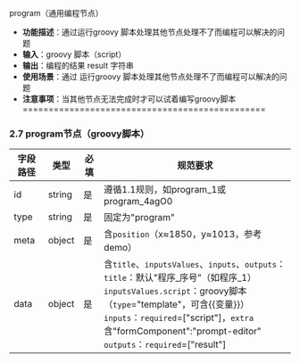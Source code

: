 program（通用编程节点）
- **功能描述**：通过运行groovy 脚本处理其他节点处理不了而编程可以解决的问题
- **输入**：groovy 脚本（script）
- **输出**：编程的结果 result 字符串
- **使用场景**：通过 运行groovy 脚本处理其他节点处理不了而编程可以解决的问题
- **注意事项**：当其他节点无法完成时才可以试着编写groovy脚本
===============================================
### 2.7 program节点（groovy脚本）

| 字段路径 | 类型     | 必填 | 规范要求                                                                                                                                                                                                                                               |
|------|--------|----|----------------------------------------------------------------------------------------------------------------------------------------------------------------------------------------------------------------------------------------------------|
| id   | string | 是  | 遵循1.1规则，如program_1或program_4agO0                                                                                                                                                                                                                   |
| type | string | 是  | 固定为"program"                                                                                                                                                                                                                                       |
| meta | object | 是  | 含`position`（x≈1850，y≈1013，参考demo）                                                                                                                                                                                                                  |
| data | object | 是  | 含`title`、`inputsValues`、`inputs`、`outputs`：<br>`title`：默认"程序_序号"（如程序_1）<br>`inputsValues.script`：groovy脚本（`type`="template"，可含{{变量}}）<br>`inputs`：`required`=["script"]，`extra`含"formComponent":"prompt-editor"<br>`outputs`：`required`=["result"] |
